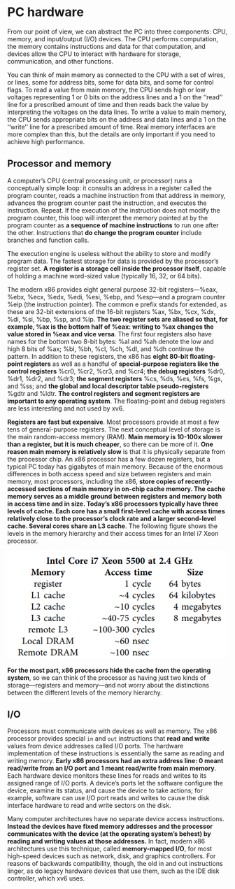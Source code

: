 # PC hardware

From our point of view, we can abstract the PC into three components: CPU,
memory, and input/output (I/O) devices. The CPU performs computation, the memory contains instructions and data for that computation, and devices allow the CPU to interact with hardware for storage, communication, and other functions.

You can think of main memory as connected to the CPU with a set of wires, or lines, some for address bits, some for data bits, and some for control flags. To read a value from main memory, the CPU sends high or low voltages representing 1 or 0 bits on the address lines and a 1 on the ‘‘read’’ line for a prescribed amount of time and then reads back the value by interpreting the voltages on the data lines. To write a value to main memory, the CPU sends appropriate bits on the address and data lines
and a 1 on the ‘‘write’’ line for a prescribed amount of time. Real memory interfaces are more complex than this, but the details are only important if you need to achieve high performance.

## Processor and memory

A computer’s CPU (central processing unit, or processor) runs a conceptually simple loop: it consults an address in a register called the program counter, reads a machine instruction from that address in memory, advances the program counter past the instruction, and executes the instruction. Repeat. If the execution of the instruction does not modify the program counter, this loop will interpret the memory pointed at by the program counter as **a sequence of machine instructions** to run one after the other. Instructions that **do change the program counter** include branches and function calls.

The execution engine is useless without the ability to store and modify program data. The fastest storage for data is provided by the processor’s register set. **A register is a storage cell inside the processor itself**, capable of holding a machine word-sized value (typically 16, 32, or 64 bits).

The modern x86 provides eight general purpose 32-bit registers—%eax, %ebx, %ecx, %edx, %edi, %esi, %ebp, and %esp—and a program counter %eip (the instruction pointer). The common e prefix stands for extended, as these are 32-bit extensions of the 16-bit registers %ax, %bx, %cx, %dx, %di, %si, %bp, %sp, and %ip. **The two register sets are aliased so that, for example, %ax is the bottom half of %eax: writing to %ax changes the value stored in %eax and vice versa**. The first four registers also have
names for the bottom two 8-bit bytes: %al and %ah denote the low and high 8 bits of %ax; %bl, %bh, %cl, %ch, %dl, and %dh continue the pattern. In addition to these registers, the x86 has **eight 80-bit floating-point registers** as well as a handful of **special-purpose registers like the control registers** %cr0, %cr2, %cr3, and %cr4; **the debug registers** %dr0, %dr1, %dr2, and %dr3; **the segment registers** %cs, %ds, %es, %fs,
%gs, and %ss; and **the global and local descriptor table pseudo-registers** %gdtr and %ldtr. **The control registers and segment registers are important to any operating system**. The floating-point and debug registers are less interesting and not used by xv6.

**Registers are fast but expensive**. Most processors provide at most a few tens of general-purpose registers. The next conceptual level of storage is the main random-access memory (RAM). **Main memory is 10-100x slower than a register, but it is much cheaper**, so there can be more of it. **One reason main memory is relatively slow** is that it is physically separate from the processor chip. An x86 processor has a few dozen registers, but a typical PC today has gigabytes of main memory. Because of the enormous differences in both access speed and size between registers and main memory, most processors, including the x86, **store copies of recently-accessed sections of main memory in on-chip cache memory. The cache memory serves as a middle ground between registers and memory both in access time and in size. Today’s x86 processors typically have three levels of cache. Each core has a small first-level cache with access times relatively close to the processor’s clock rate and a larger second-level cache. Several cores share an L3 cache**. The following figure shows the levels in the memory hierarchy and their access times for an Intel i7 Xeon processor.

![cache level of CPU](assets/CPU_cache.png)

**For the most part, x86 processors hide the cache from the operating system**, so we can think of the processor as having just two kinds of storage—registers and memory—and not worry about the distinctions between the different levels of the memory hierarchy.

## I/O

Processors must communicate with devices as well as memory. The x86 processor provides special `in` and `out` instructions that **read and write** values from device addresses called I/O ports. The hardware implementation of these instructions is essentially the same as reading and writing memory. **Early x86 processors had an extra address line: 0 meant read/write from an I/O port and 1 meant read/write from main memory**. Each hardware device monitors these lines for reads and writes to its assigned range of I/O ports. A device’s ports let the software configure the device, examine its status, and cause the device to take actions; for example, software can use I/O port reads and writes to cause the disk interface hardware to read and write sectors on the disk.

Many computer architectures have no separate device access instructions. **Instead the devices have fixed memory addresses and the processor communicates with the device (at the operating system’s behest) by reading and writing values at those addresses.** In fact, modern x86 architectures use this technique, called **memory-mapped I/O**, for most high-speed devices such as network, disk, and graphics controllers. For reasons of backwards compatibility, though, the old in and out instructions linger, as
do legacy hardware devices that use them, such as the IDE disk controller, which xv6 uses.